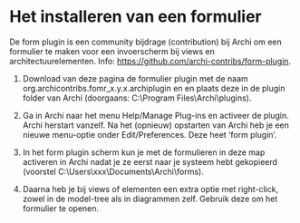 # Het installeren van een formulier

De form plugin is een community bijdrage (contribution) bij Archi om een formulier te maken voor een invoerscherm bij views en architectuurelementen. Info: https://github.com/archi-contribs/form-plugin.

1.	Download van deze pagina de formulier plugin met de naam org.archicontribs.fomr_x.y.x.archiplugin en en plaats deze in de plugin folder van Archi (doorgaans: C:\Program Files\Archi\plugins).

2.	Ga in Archi naar het menu Help/Manage Plug-ins en activeer de plugin. Archi herstart vanzelf.  Na het (opnieuw) opstarten van Archi heb je een nieuwe menu-optie onder Edit/Preferences. Deze heet ‘form plugin’.

3.	In het form plugin scherm kun je met de formulieren in deze map activeren in Archi nadat je ze eerst naar je systeem hebt gekopieerd (voorstel C:\Users\xxx\Documents\Archi\forms).

4.	Daarna heb je bij views of elementen een extra optie met right-click, zowel in de model-tree als in diagrammen zelf. Gebruik deze om het formulier te openen.
